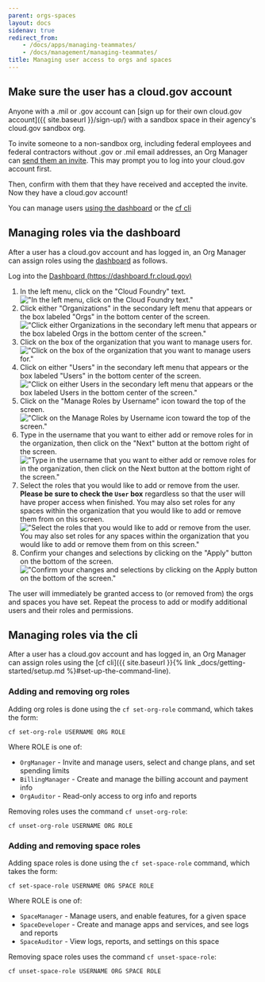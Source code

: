 ```yaml
---
parent: orgs-spaces
layout: docs
sidenav: true
redirect_from: 
    - /docs/apps/managing-teammates/
    - /docs/management/managing-teammates/
title: Managing user access to orgs and spaces
---
```


## Make sure the user has a cloud.gov account

Anyone with a .mil or .gov account can [sign up for their own cloud.gov account]({{ site.baseurl }}/sign-up/) with a sandbox space in their agency's cloud.gov sandbox org.

To invite someone to a non-sandbox org, including federal employees and federal contractors without .gov or .mil email addresses, an Org Manager can [send them an invite](https://account.fr.cloud.gov/invite). This may prompt you to log into your cloud.gov account first.

Then, confirm with them that they have received and accepted the invite. Now they have a cloud.gov account!

You can manage users [using the dashboard](#managing-roles-via-the-dashboard) or the [cf cli](#managing-roles-via-the-cli)

## Managing roles via the dashboard

After a user has a cloud.gov account and has logged in, an Org Manager can assign roles using the [dashboard](https://dashboard.fr.cloud.gov/) as follows.

Log into the [Dashboard (https://dashboard.fr.cloud.gov)](https://dashboard.fr.cloud.gov)

1. In the left menu, click on the "Cloud Foundry" text.
!["In the left menu, click on the Cloud Foundry text."]({{site.baseurl}}/assets/img/roles-01-open-cloud-foundry.png)
1. Click either "Organizations" in the secondary left menu that appears or the box labeled "Orgs" in the bottom center of the screen.
!["Click either Organizations in the secondary left menu that appears or the box labeled Orgs in the bottom center of the screen."]({{site.baseurl}}/assets/img/roles-02-open-organizations.png)
1. Click on the box of the organization that you want to manage users for.
!["Click on the box of the organization that you want to manage users for."]({{site.baseurl}}/assets/img/roles-03-select-organization.png)
1. Click on either "Users" in the secondary left menu that appears or the box labeled "Users" in the bottom center of the screen.
!["Click on either Users in the secondary left menu that appears or the box labeled Users in the bottom center of the screen."]({{site.baseurl}}/assets/img/roles-04-open-users.png)
1. Click on the "Manage Roles by Username" icon toward the top of the screen.
!["Click on the Manage Roles by Username icon toward the top of the screen."]({{site.baseurl}}/assets/img/roles-05-open-manage-users.png)
1. Type in the username that you want to either add or remove roles for in the organization, then click on the "Next" button at the bottom right of the screen.
!["Type in the username that you want to either add or remove roles for in the organization, then click on the Next button at the bottom right of the screen."]({{site.baseurl}}/assets/img/roles-06-specify-username.png)
1. Select the roles that you would like to add or remove from the user. **Please be sure to check the `User` box** regardless so that the user will have proper access when finished.  You may also set roles for any spaces within the organization that you would like to add or remove them from on this screen.
!["Select the roles that you would like to add or remove from the user.  You may also set roles for any spaces within the organization that you would like to add or remove them from on this screen."]({{site.baseurl}}/assets/img/roles-07-select-roles.png)
1. Confirm your changes and selections by clicking on the "Apply" button on the bottom of the screen.
!["Confirm your changes and selections by clicking on the Apply button on the bottom of the screen."]({{site.baseurl}}/assets/img/roles-08-confirm-changes.png)

The user will immediately be granted access to (or removed from) the orgs and spaces you have set. Repeat the process to add or modify additional users and their roles and permissions.

## Managing roles via the cli

After a user has a cloud.gov account and has logged in, an Org Manager can assign roles using the [cf cli]({{ site.baseurl }}{% link _docs/getting-started/setup.md %}#set-up-the-command-line).

### Adding and removing org roles

Adding org roles is done using the `cf set-org-role` command, which takes the form:

```
cf set-org-role USERNAME ORG ROLE
```

Where ROLE is one of:
  - `OrgManager` - Invite and manage users, select and change plans, and set spending limits
  - `BillingManager` - Create and manage the billing account and payment info
  - `OrgAuditor` - Read-only access to org info and reports

Removing roles uses the command `cf unset-org-role`:

```
cf unset-org-role USERNAME ORG ROLE
```

### Adding and removing space roles

Adding space roles is done using the `cf set-space-role` command, which takes the form:

```
cf set-space-role USERNAME ORG SPACE ROLE
```

Where ROLE is one of:
  - `SpaceManager` - Manage users, and enable features, for a given space
  - `SpaceDeveloper` - Create and manage apps and services, and see logs and reports
  - `SpaceAuditor` - View logs, reports, and settings on this space

Removing space roles uses the command `cf unset-space-role`:

```
cf unset-space-role USERNAME ORG SPACE ROLE
```
